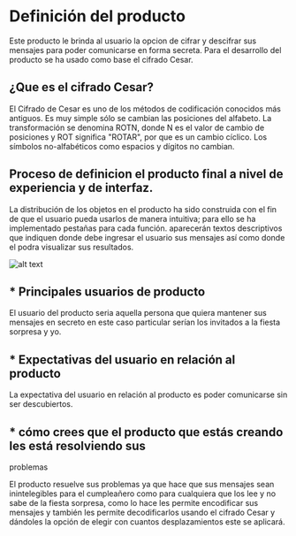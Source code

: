 ﻿# Definición del producto
Este producto le brinda al usuario la opcion de cifrar y descifrar sus mensajes para
poder comunicarse en forma secreta. Para el desarrollo del producto se ha usado como base el cifrado Cesar.

## ¿Que es el cifrado Cesar?
El Cifrado de Cesar es uno de los métodos de codificación conocidos más antiguos. Es muy simple sólo se cambian las posiciones del alfabeto. La transformación se denomina ROTN, donde N es el valor de cambio de posiciones y ROT significa "ROTAR", por que es un cambio cíclico. Los símbolos no-alfabéticos como espacios y dígitos no cambian.

## Proceso de definicion el producto final a nivel de experiencia y de interfaz.
La distribución de los objetos en el producto ha sido construida con el fin de que el usuario pueda usarlos de 
manera intuitiva; para ello se ha implementado pestañas para cada función. aparecerán textos  descriptivos que indiquen donde debe ingresar 
el usuario sus mensajes así como donde el podra visualizar sus resultados.

![alt text](https://imageshack.com/a/img921/2868/6CDjAk.png)


## * Principales usuarios de producto

El usuario del producto seria aquella persona que quiera mantener sus mensajes en secreto
en este caso particular serían los invitados a la fiesta sorpresa y yo.

## * Expectativas del usuario en relación al producto

La expectativa del usuario en relación al producto es poder comunicarse sin ser descubiertos.

## * cómo crees que el producto que estás creando les está resolviendo sus
  problemas

El producto resuelve sus problemas ya que hace que sus mensajes sean inintelegibles para el cumpleañero
como para cualquiera que los lee y no sabe de la fiesta sorpresa, como lo hace les permite encodificar
sus mensajes y también les permite decodificarlos usando el cifrado Cesar y dándoles la opción de elegir
con cuantos desplazamientos este se aplicará.